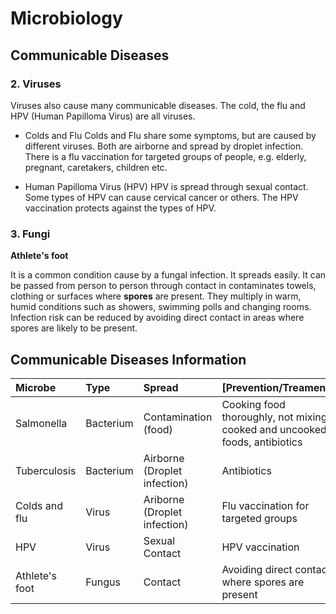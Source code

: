 # Microbiology

## Communicable Diseases

### 2. Viruses

Viruses also cause many communicable diseases. The cold, the flu and HPV (Human Papilloma Virus) are all viruses.

- Colds and Flu
Colds and Flu share some symptoms, but are caused by different viruses. Both are airborne and spread by droplet infection. There is a flu vaccination for targeted groups of people, e.g. elderly, pregnant, caretakers, children etc.

- Human Papilloma Virus (HPV)
HPV is spread through sexual contact. Some types of HPV can cause cervical cancer or others. The HPV vaccination protects against the types of HPV.

### 3. Fungi

**Athlete's foot**

It is a common condition cause by a fungal infection. It spreads easily. It can be passed from person to person through contact in contaminates towels, clothing or surfaces where **spores** are present. They multiply in warm, humid conditions such as showers, swimming polls and changing rooms. Infection risk can be reduced by avoiding direct contact in areas where spores are likely to be present.

## Communicable Diseases Information

|Microbe|Type|Spread|[Prevention/Treament]|
|:-|:-|:-|:-|
|Salmonella|Bacterium|Contamination (food)|Cooking food thoroughly, not mixing cooked and uncooked foods, antibiotics|
|Tuberculosis|Bacterium|Airborne (Droplet infection)|Antibiotics|
|Colds and flu|Virus|Ariborne (Droplet infection)|Flu vaccination for targeted groups|
|HPV|Virus|Sexual Contact|HPV vaccination|
|Athlete's foot|Fungus|Contact|Avoiding direct contact where spores are present|
